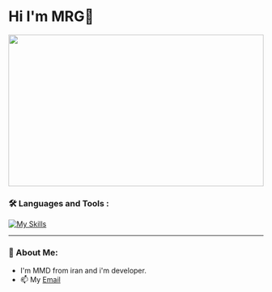 # Hi I'm MRG:wave:
<div align="center">
  <img src="https://media.giphy.com/media/gU25raLP4pUu4/giphy.gif" height="300" width="100%">
</div>

### :hammer_and_wrench: Languages and Tools :

[![My Skills](https://skillicons.dev/icons?i=angular,atom,babel,bash,bootstrap,cs,cloudflare,codepen,css,deno,devto,discord,bots,docker,dotnet,electron,express,fastapi,figma,firebase,flask,git,github,githubactions,gitlab,grafana,heroku,html,idea,instagram,js,jest,jquery,kafka,laravel,linkedin,linux,materialui,mongodb,mysql,nestjs,nginx,nodejs,ps,php,postgres,postman,powershell,prisma,prometheus,pug,py,rabbitmq,raspberrypi,react,redis,redux,regex,sqlite,stackoverflow,selenium,sequelize,svg,symfony,tailwind,threejs,twitter,ts,vercel,visualstudio,vite,vscode,vue,webpack,wordpress&theme=dark)](https://skillicons.dev)

---

### :whale: About Me:
- I'm MMD from iran and i'm developer.
- :mailbox: My [Email](MrRmZa051@gmail.com)



